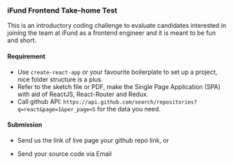 ### iFund Frontend Take-home Test

This is an introductory coding challenge to evaluate candidates interested in joining the team at iFund as a frontend engineer and it is meant to be fun and short.

#### Requirement

- Use `create-react-app`  or your favourite boilerplate to set up a project, nice folder structure is a plus.
- Refer to the sketch file or PDF, make the Single Page Application (SPA) with aid of ReactJS, React-Router and Redux.
- Call github API: `https://api.github.com/search/repositories?q=react&page=1&per_page=5` for the data you need.

#### Submission

- Send us the link of live page your github repo link, or

- Send  your source code via Email
